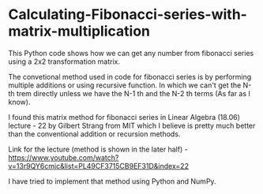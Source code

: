 # Calculating-Fibonacci-series-with-matrix-multiplication

This Python code shows how we can get any number from fibonacci series using a 2x2 transformation matrix.

The convetional method used in code for fibonacci series is by performing multiple additions or using recursive function. In which we can't get the N-th trem directly unless we have the N-1 th and the N-2 th terms (As far as I know).

I found this matrix method for fibonacci series in Linear Algebra (18.06) lecture - 22 by Gilbert Strang from MIT which I believe is pretty much better than the conventional addition or recursion methods.

Link for the lecture  (method is shown in the later half) - https://www.youtube.com/watch?v=13r9QY6cmjc&list=PL49CF3715CB9EF31D&index=22

I have tried to implement that method using Python and NumPy.
